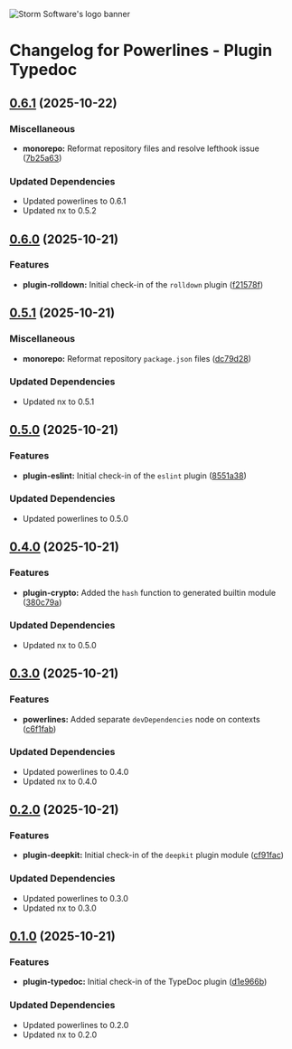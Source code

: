 ![Storm Software's logo banner](https://public.storm-cdn.com/brand-banner.png)

# Changelog for Powerlines - Plugin Typedoc

## [0.6.1](https://github.com/storm-software/powerlines/releases/tag/plugin-typedoc%400.6.1) (2025-10-22)

### Miscellaneous

- **monorepo:** Reformat repository files and resolve lefthook issue
  ([7b25a63](https://github.com/storm-software/powerlines/commit/7b25a63))

### Updated Dependencies

- Updated powerlines to 0.6.1
- Updated nx to 0.5.2

## [0.6.0](https://github.com/storm-software/powerlines/releases/tag/plugin-typedoc%400.6.0) (2025-10-21)

### Features

- **plugin-rolldown:** Initial check-in of the `rolldown` plugin
  ([f21578f](https://github.com/storm-software/powerlines/commit/f21578f))

## [0.5.1](https://github.com/storm-software/powerlines/releases/tag/plugin-typedoc%400.5.1) (2025-10-21)

### Miscellaneous

- **monorepo:** Reformat repository `package.json` files
  ([dc79d28](https://github.com/storm-software/powerlines/commit/dc79d28))

### Updated Dependencies

- Updated nx to 0.5.1

## [0.5.0](https://github.com/storm-software/powerlines/releases/tag/plugin-typedoc%400.5.0) (2025-10-21)

### Features

- **plugin-eslint:** Initial check-in of the `eslint` plugin
  ([8551a38](https://github.com/storm-software/powerlines/commit/8551a38))

### Updated Dependencies

- Updated powerlines to 0.5.0

## [0.4.0](https://github.com/storm-software/powerlines/releases/tag/plugin-typedoc%400.4.0) (2025-10-21)

### Features

- **plugin-crypto:** Added the `hash` function to generated builtin module
  ([380c79a](https://github.com/storm-software/powerlines/commit/380c79a))

### Updated Dependencies

- Updated nx to 0.5.0

## [0.3.0](https://github.com/storm-software/powerlines/releases/tag/plugin-typedoc%400.3.0) (2025-10-21)

### Features

- **powerlines:** Added separate `devDependencies` node on contexts
  ([c6f1fab](https://github.com/storm-software/powerlines/commit/c6f1fab))

### Updated Dependencies

- Updated powerlines to 0.4.0
- Updated nx to 0.4.0

## [0.2.0](https://github.com/storm-software/powerlines/releases/tag/plugin-typedoc%400.2.0) (2025-10-21)

### Features

- **plugin-deepkit:** Initial check-in of the `deepkit` plugin module
  ([cf91fac](https://github.com/storm-software/powerlines/commit/cf91fac))

### Updated Dependencies

- Updated powerlines to 0.3.0
- Updated nx to 0.3.0

## [0.1.0](https://github.com/storm-software/powerlines/releases/tag/plugin-typedoc%400.1.0) (2025-10-21)

### Features

- **plugin-typedoc:** Initial check-in of the TypeDoc plugin
  ([d1e966b](https://github.com/storm-software/powerlines/commit/d1e966b))

### Updated Dependencies

- Updated powerlines to 0.2.0
- Updated nx to 0.2.0
